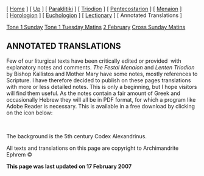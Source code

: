 \[ [Home](index.md) \] \[ [Up](liturgic.md) \] \[ [Paraklitiki](oktoich.md) \] \[ [Triodion](triodion.md) \] \[ [Pentecostarion](pentecos.md) \] \[ [Menaion](menaion.md) \] \[ [Horologion](horologion.md) \] \[ [Euchologion](eucholog.md) \] \[ [Lectionary](lectionary.md) \] \[ Annotated Translations \]

[Tone 1 Sunday](tone_1_sunday.md)
[Tone 1 Tuesday Matins](tone_1_tuesday_matins.md)
[2 February](2_february1.md)
[Cross Sunday Matins](Cross%20Sunday%20Matins.md)

ANNOTATED TRANSLATIONS
----------------------

Few of our liturgical texts have been critically edited or provided  with explanatory notes and comments. *The Festal Menaion* and *Lenten Triodion* by Bishop Kallistos and Mother Mary have some notes, mostly references to Scripture. I have therefore decided to publish on these pages translations with more or less detailed notes. This is only a beginning, but I hope visitors will find them useful. As the notes contain a fair amount of Greek and occasionally Hebrew they will all be in PDF format, for which a program like Adobe Reader is necessary. This is available in a free download by clicking on the icon below:

 

The background is the 5th century Codex Alexandrinus.

All texts and translations on this page are copyright to
Archimandrite Ephrem ©

**This page was last updated on 17 February 2007**
